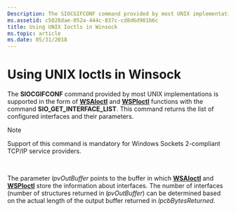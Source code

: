 ```yaml
---
Description: The SIOCGIFCONF command provided by most UNIX implementations is supported in the form of WSAIoctl and WSPIoctl functions with the command SIO\_GET\_INTERFACE\_LIST. This command returns the list of configured interfaces and their parameters.
ms.assetid: c5028dae-052a-444c-837c-cd8d6d901b6c
title: Using UNIX Ioctls in Winsock
ms.topic: article
ms.date: 05/31/2018
---
```


# Using UNIX Ioctls in Winsock

The **SIOCGIFCONF** command provided by most UNIX implementations is supported in the form of [**WSAIoctl**](/windows/desktop/api/Winsock2/nf-winsock2-wsaioctl) and [**WSPIoctl**](https://msdn.microsoft.com/en-us/library/ms742282(v=VS.85).aspx) functions with the command **SIO\_GET\_INTERFACE\_LIST**. This command returns the list of configured interfaces and their parameters.

> [!Note]  
> Support of this command is mandatory for Windows Sockets 2-compliant TCP/IP service providers.

 

The parameter *lpvOutBuffer* points to the buffer in which [**WSAIoctl**](/windows/desktop/api/Winsock2/nf-winsock2-wsaioctl) and [**WSPIoctl**](https://msdn.microsoft.com/en-us/library/ms742282(v=VS.85).aspx) store the information about interfaces. The number of interfaces (number of structures returned in *lpvOutBuffer*) can be determined based on the actual length of the output buffer returned in *lpcbBytesReturned*.

 

 



